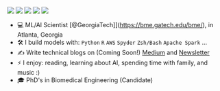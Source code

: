 [<img src="https://img.shields.io/badge/website-000000?style=for-the-badge&logo=About.me&logoColor=white" />](https://crisbarrera.com)
[<img src="https://img.shields.io/badge/Medium-12100E?style=for-the-badge&logo=medium&logoColor=white" />](https://medium.com/@cris.rbarreram)
[<img src="https://img.shields.io/badge/linkedin-%230077B5.svg?&style=for-the-badge&logo=linkedin&logoColor=white" />](https://linkedin.com/cristian-barrera-63205997)
[<img src="https://img.shields.io/badge/Twitter-1DA1F2?style=for-the-badge&logo=twitter&logoColor=white" />](https://twitter.com/maberyick)
[<img src="https://img.shields.io/badge/Kaggle-20BEFF?style=for-the-badge&logo=Kaggle&logoColor=white" />](https://www.kaggle.com/crisbarrera)

- :computer: ML/AI Scientist [@GeorgiaTech]](https://bme.gatech.edu/bme/), in Atlanta, Georgia
- :hammer_and_wrench: I build models with: `Python` `R` `AWS` `Spyder` `Zsh/Bash` `Apache Spark` ...
- :writing_hand: Write technical blogs on (Coming Soon!) [Medium](https://medium.com/@cris.rbarreram) and [Newsletter](https://crisbarrera.com/blogs/)
- ⚡ I enjoy: reading, learning about AI, spending time with family, and music :)
- :mortar_board: PhD's in Biomedical Engineering (Candidate)
